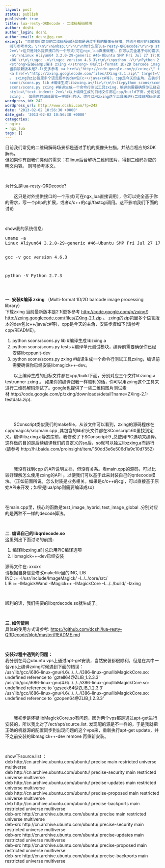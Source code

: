 ```yaml
---
layout: post
status: publish
published: true
title: lua-resty-QRDecode - 二维码解码模块
author: dcshi
author_login: dcshi
author_email: dcshi@qq.com
excerpt: "目前我们常见的二维码解码场景都是通过手机的摄像头扫描，并结合相应的SDK解码。\r\n但如果你有跟我们类似的需求：在linux后台解析二维码图片，得到二维码对应的明文内容。
  则可参考本文。\r\n\r\n&nbsp;\r\n\r\n为什么是lua-resty-QRDecode?\r\n<p style=\"text-indent:
  2em\">这只是对外提供接口的一个形式(可在ngx_lua直接调用），你可以完全基于你的需求，写一个php的扩展，或者c/c++的cgi/fastcgi调用。这不影响我们下面的讨论</p>\r\n\r\n&nbsp;\r\n\r\nshow我的系统信息:\r\n<pre>uname
  -a\r\nLinux Aliyun64 3.2.0-29-generic #46-Ubuntu SMP Fri Jul 27 17:03:23 UTC 2012
  x86_\r\n\r\ngcc -v\r\ngcc version 4.6.3\r\n\r\npython -V\r\nPython 2.7.3\r\n</pre>\r\n&nbsp;\r\n\r\n一.
  <strong>安装&amp;编译 zxing </strong>（Multi-format 1D/2D barcode image processing library）\r\n下载zxing
  当前最新版本是2.1(更多参考 <a href=\"http://code.google.com/p/zxing/\" target=\"_blank\">http://code.google.com/p/zxing/</a>)
  <a href=\"http://zxing.googlecode.com/files/ZXing-2.1.zip\" target=\"_blank\">http://zxing.googlecode.com/files/ZXing-2.1.zip</a>
  。 zxing的zip包里多个语言版本的dev包(c++/java/c#等)，cpp是今天的主角，安装步骤如下(请参考cpp/README)。\r\n<ol>\r\n\t<li>python
  scons/scons.py lib #编译生成libzxing.a</li>\r\n\t<li>python scons/scons.py tests #编译单元测试模块，编译前需要确保你已经安装libcppunit-dev</li>\r\n\t<li>python
  scons/scons.py zxing #编译生成一个命令行测试工具zxing，编译前需要确保你已经安装libmagick++-dev。</li>\r\n</ol>\r\n<p
  style=\"text-indent: 2em\">以上编译生成的目标文件都在cpp/build下面，分别对应三个文件libzxing.a testrunner
  zxing 。 如果你的编译跟我一样顺利的话，你可以用zxing这个工具来进行二维码解码测试了。google也提供了一些二维码图片测试素材:http://code.google.com/p/zxing/downloads/detail?name=ZXing-2.1-testdata.zip).</p>\r\n"
wordpress_id: 242
wordpress_url: http://www.dcshi.com/?p=242
date: '2013-02-02 10:56:30 +0000'
date_gmt: '2013-02-02 10:56:30 +0000'
categories:
- nginx
- ngx_lua
tags: []
---
```

<p>目前我们常见的二维码解码场景都是通过手机的摄像头扫描，并结合相应的SDK解码。<br />
但如果你有跟我们类似的需求：在linux后台解析二维码图片，得到二维码对应的明文内容。 则可参考本文。</p>
<p>&nbsp;</p>
<p>为什么是lua-resty-QRDecode?</p>
<p style="text-indent: 2em">这只是对外提供接口的一个形式(可在ngx_lua直接调用），你可以完全基于你的需求，写一个php的扩展，或者c/c++的cgi/fastcgi调用。这不影响我们下面的讨论</p>
<p>&nbsp;</p>
<p>show我的系统信息:</p>
<pre>uname -a
Linux Aliyun64 3.2.0-29-generic #46-Ubuntu SMP Fri Jul 27 17:03:23 UTC 2012 x86_

gcc -v
gcc version 4.6.3

python -V
Python 2.7.3
</pre>
<p>&nbsp;</p>
<p>一. <strong>安装&amp;编译 zxing </strong>（Multi-format 1D/2D barcode image processing library）<br />
下载zxing 当前最新版本是2.1(更多参考 <a href="http://code.google.com/p/zxing/" target="_blank">http://code.google.com/p/zxing/</a>) <a href="http://zxing.googlecode.com/files/ZXing-2.1.zip" target="_blank">http://zxing.googlecode.com/files/ZXing-2.1.zip</a> 。 zxing的zip包里多个语言版本的dev包(c++/java/c#等)，cpp是今天的主角，安装步骤如下(请参考cpp/README)。</p>
<ol>
<li>python scons/scons.py lib #编译生成libzxing.a</li>
<li>python scons/scons.py tests #编译单元测试模块，编译前需要确保你已经安装libcppunit-dev</li>
<li>python scons/scons.py zxing #编译生成一个命令行测试工具zxing，编译前需要确保你已经安装libmagick++-dev。</li>
</ol>
<p style="text-indent: 2em">以上编译生成的目标文件都在cpp/build下面，分别对应三个文件libzxing.a testrunner zxing 。 如果你的编译跟我一样顺利的话，你可以用zxing这个工具来进行二维码解码测试了。google也提供了一些二维码图片测试素材:http://code.google.com/p/zxing/downloads/detail?name=ZXing-2.1-testdata.zip).</p>
<p><a id="more"></a><a id="more-242"></a><br />
&nbsp;</p>
<p style="text-indent: 2em">SConscript类似我们的makefile，从该文件可以看到，zxing的源码程序在cpp/magick/src/main.cpp ,其包含的lib和头文件都在SConscript:60里找到定义。编译libzxing.a静态库前，我修改了下SConscript:9 ,总使用PIC选项来编译。这样做的目的是后续编译我们的自定义的so后，so就可以独立libzxing.a而运行(请参考 http://hi.baidu.com/proinsight/item/150dd3e6e506d1a9c10d7552)</p>
<p>&nbsp;</p>
<p style="text-indent: 2em">我没有找到cpp 的API说明文档，但没有关系。看main.cpp的源码，可以比较好理解怎么使用zxing的API 。以便我们可以基于此来封装自己的qrdecode模块。（正如前面所说，怎么封装是业务相关。如果是c/c++的cgi，可以直接基于原始API来开发；如果是lua/php则需要编译成so）</p>
<p>&nbsp;</p>
<p>在main.cpp里，核心的函数是test_image_hybrid, test_image_global .分别对应的是两种不一样的decode算法。</p>
<p>&nbsp;</p>
<p>二. <strong>编译自己的libqrdecode.so</strong><br />
这里列出下面讨论的前提:</p>
<ol>
<li>编译libzxing.a时总启用PIC编译选项</li>
<li>libmagick++-dev已经安装</li>
</ol>
<p>源码文件在: xxxxx<br />
请根据自身信息修改makefile里的INC, LIB<br />
INC := -I/usr/include/ImageMagick/ -I../../core/src/<br />
LIB := -lMagickWand -lMagick++ -lMagickCore -L../../build/ -lzxing</p>
<p>&nbsp;</p>
<p>顺利的话，我们需要的libqrdecode.so就生成了。</p>
<p>&nbsp;</p>
<p><strong>三. 如何使用</strong><br />
具体的使用方式请参考: <a href="https://github.com/dcshi/lua-resty-QRDecode/blob/master/README.md" title="lua-resty-QRDecode" target="_blank">https://github.com/dcshi/lua-resty-QRDecode/blob/master/README.md</a></p>
<p>&nbsp;</p>
<p><strong>安装过程中遇到的问题：</strong><br />
我分别在两台ubuntu vps上通过apt-get安装，当然安装都很顺利，但是在其中一台vps上编译zxing时候遇到下面的错误：<br />
/usr/lib/gcc/i686-linux-gnu/4.6/../../../i386-linux-gnu/libMagickCore.so: undefined reference to `gztell64@ZLIB_1.2.3.3'<br />
/usr/lib/gcc/i686-linux-gnu/4.6/../../../i386-linux-gnu/libMagickCore.so: undefined reference to `gzseek64@ZLIB_1.2.3.3'<br />
/usr/lib/gcc/i686-linux-gnu/4.6/../../../i386-linux-gnu/libMagickCore.so: undefined reference to `gzopen64@ZLIB_1.2.3.3'</p>
<p>&nbsp;</p>
<p style="text-indent: 2em">我初步是怀疑libMagickCore.so有问题，因为两个vps都是通过apt-get进行安装的，所以我比对了/ect/apt/source.list. 发现配的源是不一样的，于是我就把正确的机器源的配置同步到出现问题的这个vps来，重新执行apt-get update，并不之前安装的libmagick++-dev remove 再重新安装。</p>
<p>&nbsp;</p>
<p>show下source.list ：<br />
deb http://cn.archive.ubuntu.com/ubuntu/ precise main restricted universe multiverse<br />
deb http://cn.archive.ubuntu.com/ubuntu/ precise-security main restricted universe multiverse<br />
deb http://cn.archive.ubuntu.com/ubuntu/ precise-updates main restricted universe multiverse<br />
deb http://cn.archive.ubuntu.com/ubuntu/ precise-proposed main restricted universe multiverse<br />
deb http://cn.archive.ubuntu.com/ubuntu/ precise-backports main restricted universe multiverse<br />
deb-src http://cn.archive.ubuntu.com/ubuntu/ precise main restricted universe multiverse<br />
deb-src http://cn.archive.ubuntu.com/ubuntu/ precise-security main restricted universe multiverse<br />
deb-src http://cn.archive.ubuntu.com/ubuntu/ precise-updates main restricted universe multiverse<br />
deb-src http://cn.archive.ubuntu.com/ubuntu/ precise-proposed main restricted universe multiverse<br />
deb-src http://cn.archive.ubuntu.com/ubuntu/ precise-backports main restricted universe multiverse</p>
